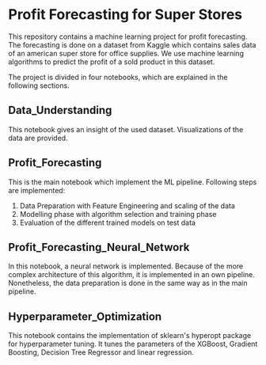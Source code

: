 # Profit Forecasting for Super Stores

This repository contains a machine learning project for profit forecasting. 
The forecasting is done on a dataset from Kaggle which contains sales data of an american super store for office supplies. 
We use machine learning algorithms to predict the profit of a sold product in this dataset. 

The project is divided in four notebooks, which are explained in the following sections. 

## Data_Understanding
This notebook gives an insight of the used dataset. Visualizations of the data are provided.

## Profit_Forecasting
This is the main notebook which implement the ML pipeline. Following steps are implemented:
1) Data Preparation with Feature Engineering and scaling of the data 
2) Modelling phase with algorithm selection and training phase
3) Evaluation of the different trained models on test data

## Profit_Forecasting_Neural_Network 
In this notebook, a neural network is implemented. Because of the more complex architecture of this algorithm, it is implemented in an own pipeline. 
Nonetheless, the data preparation is done in the same way as in the main pipeline. 


## Hyperparameter_Optimization
This notebook contains the implementation of sklearn's hyperopt package for hyperparameter tuning. It tunes the parameters of the XGBoost, Gradient Boosting, Decision Tree Regressor and linear regression. 




